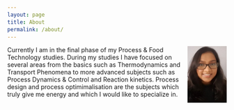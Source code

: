 ```yaml
---
layout: page
title: About 
permalink: /about/
---
```


<img src = "/images/manisha.jpg" style="float: right;width:90px;height:130px;">
Currently I am in the final phase of my Process & Food Technology studies. During my studies I have focused on several areas from the basics such as Thermodynamics and Transport Phenomena to more advanced subjects such as Process Dynamics & Control and Reaction kinetics. Process design and process optimimalisation are the subjects which truly give me energy and which I would like to specialize in.  

